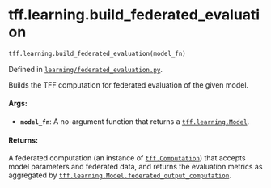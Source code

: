 <div itemscope itemtype="http://developers.google.com/ReferenceObject">
<meta itemprop="name" content="tff.learning.build_federated_evaluation" />
<meta itemprop="path" content="Stable" />
</div>

# tff.learning.build_federated_evaluation

``` python
tff.learning.build_federated_evaluation(model_fn)
```



Defined in [`learning/federated_evaluation.py`](http://github.com/tensorflow/federated/tree/master/tensorflow_federated/python/learning/federated_evaluation.py).

<!-- Placeholder for "Used in" -->

Builds the TFF computation for federated evaluation of the given model.

#### Args:

* <b>`model_fn`</b>: A no-argument function that returns a <a href="../../tff/learning/Model.md"><code>tff.learning.Model</code></a>.


#### Returns:

A federated computation (an instance of <a href="../../tff/Computation.md"><code>tff.Computation</code></a>) that accepts
model parameters and federated data, and returns the evaluation metrics
as aggregated by <a href="../../tff/learning/Model.md#federated_output_computation"><code>tff.learning.Model.federated_output_computation</code></a>.